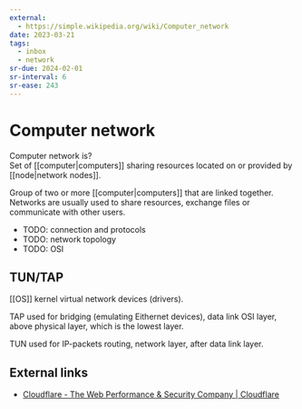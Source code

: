 ```yaml
---
external:
  - https://simple.wikipedia.org/wiki/Computer_network
date: 2023-03-21
tags:
  - inbox
  - network
sr-due: 2024-02-01
sr-interval: 6
sr-ease: 243
---
```


# Computer network

Computer network is?
&#10;<br>
Set of [[computer|computers]] sharing resources located on or provided by
[[node|network nodes]].

Group of two or more [[computer|computers]] that are linked together. Networks
are usually used to share resources, exchange files or communicate with other
users.

- TODO: connection and protocols
- TODO: network topology
- TODO: OSI

## TUN/TAP

[[OS]] kernel virtual network devices (drivers).

TAP used for bridging (emulating Eithernet devices), data link OSI layer, above
physical layer, which is the lowest layer.

TUN used for IP-packets routing, network layer, after data link layer.

## External links

- [Cloudflare - The Web Performance & Security Company | Cloudflare](https://www.cloudflare.com/)
